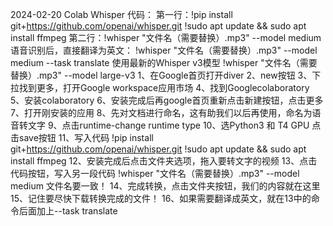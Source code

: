 2024-02-20
Colab Whisper 代码：
第一行：!pip install git+https://github.com/openai/whisper.git
                !sudo apt update && sudo apt install ffmpeg
第二行：!whisper "文件名（需要替换）.mp3" --model medium
语音识别后，直接翻译为英文：
!whisper "文件名（需要替换）.mp3" --model medium --task translate
使用最新的Whisper v3模型
!whisper "文件名（需要替换）.mp3" --model large-v3
1、在Google首页打开diver
2、new按钮
3、下拉找到更多，打开Google workspace应用市场
4、找到Googlecolaboratory
5、安装colaboratory
6、安装完成后再google首页重新点击新建按钮，点击更多
7、打开刚安装的应用
8、先对文档进行命名，这有助我们以后再使用，命名为语音转文字
9、点击runtime-change runtime type
10、选Python3 和 T4 GPU 点击save按钮
11、写入代码
        !pip install git+https://github.com/openai/whisper.git
        !sudo apt update && sudo apt install ffmpeg
12、安装完成后点击文件夹选项，拖入要转文字的视频
13、点击代码按钮，写入另一段代码
        !whisper "文件名（需要替换）.mp3" --model medium
        文件名要一致！
14、完成转换，点击文件夹按钮，我们的内容就在这里
15、记住要尽快下载转换完成的文件！
16、如果需要翻译成英文，就在13中的命令后面加上--task translate
